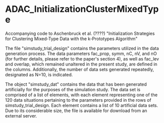 # ADAC_InitializationClusterMixedType
Accompanying code to Aschenbruck et al. (????) "Initialization Strategies for Clustering Mixed-Type Data with the k-Prototypes Algorithm"

The file "simstudy_trial_design" contains the parameters utilized in the data generation process. The data parameters fac_prop, symm, nC, nV, and nO (for further details, please refer to the paper's section 4), as well as fac_lev and overlap, which remained unaltered in the present study, are defined in the columns. Additionally, the number of data sets generated repeatedly, designated as N=10, is indicated.

The object "simstudy_dat" contains the data that has been generated artificially for the purposes of the simulation study. The data set is comprised of a list of elements, with each element representing one of the 120 data situations pertaining to the parameters provided in the rows of simstudy_trial_design. Each element contains a list of 10 artificial data sets. Due to its considerable size, the file is available for download from an external server.
